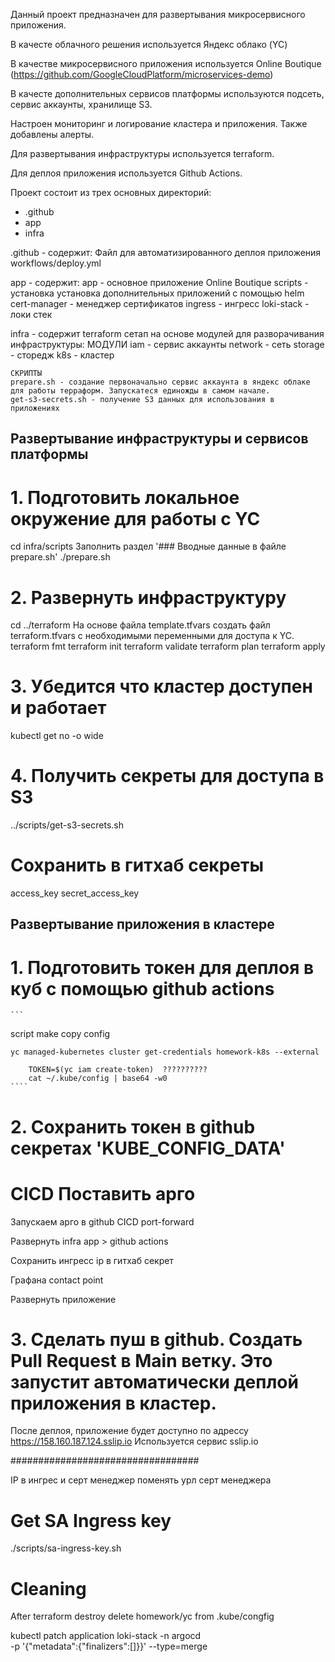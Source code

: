 Данный проект предназначен для развертывания микросервисного приложения.

В качесте облачного решения используется Яндекс облако (YC)

В качестве микросервисного приложения используется Online Boutique (https://github.com/GoogleCloudPlatform/microservices-demo)

В качесте дополнительных сервисов платформы используются подсеть, сервис аккаунты, хранилище S3.

Настроен мониторинг и логирование кластера и приложения. Также добавлены алерты.

Для развертывания инфраструктуры используется terraform.

Для деплоя приложения используется Github Actions.

Проект состоит из трех основных директорий:
- .github
- app
- infra
 
.github - содержит:
    Файл для автоматизированного деплоя приложения workflows/deploy.yml

app - содержит:
    app - основное приложение Online Boutique
    scripts - установка установка дополнительных приложений с помощью helm
    cert-manager - менеджер сертификатов
    ingress - ингресс
    loki-stack - локи стек

infra - содержит terraform сетап на основе модулей для разворачивания инфраструктуры:
    МОДУЛИ
    iam - сервис аккаунты
    network - сеть
    storage - сторедж
    k8s - кластер

    СКРИПТЫ
    prepare.sh - создание первоначально сервис аккаунта в яндекс облаке для работы терраформ. Запускатеся единожды в самом начале.
    get-s3-secrets.sh - получение S3 данных для использования в приложениях

## Развертывание инфраструктуры и сервисов платформы

# 1. Подготовить локальное окружение для работы с YC
cd infra/scripts
Заполнить раздел '### Вводные данные в файле prepare.sh'
./prepare.sh

# 2. Развернуть инфраструктуру
cd ../terraform
На основе файла template.tfvars создать файл terraform.tfvars с необходимыми переменными для доступа к YC.
terraform fmt
terraform init
terraform validate
terraform plan
terraform apply

# 3. Убедится что кластер доступен и работает
kubectl get no -o wide

# 4. Получить секреты для доступа в S3
../scripts/get-s3-secrets.sh

# Сохранить в гитхаб секреты
access_key
secret_access_key

## Развертывание приложения в кластере

# 1. Подготовить токен для деплоя в куб с помощью github actions
    ```

script make copy config


    yc managed-kubernetes cluster get-credentials homework-k8s --external

        TOKEN=$(yc iam create-token)  ??????????
        cat ~/.kube/config | base64 -w0
    ````

# 2. Cохранить токен в github секретах 'KUBE_CONFIG_DATA'

# CICD Поставить арго
Запускаем арго в github CICD
port-forward


 Развернуть infra app > github actions

 Сохранить ингресс ip в гитхаб секрет

 Графана contact point

 Развернуть приложение


# 3. Cделать пуш в github. Создать Pull Request в Main ветку. Это запустит автоматически деплой приложения в кластер.

После деплоя, приложение будет доступно по адрессу https://158.160.187.124.sslip.io
Используется сервис sslip.io


##################################

IP в ингрес и серт менеджер
поменять урл серт менеджера


# Get SA Ingress key
./scripts/sa-ingress-key.sh

# Cleaning
After terraform destroy delete homework/yc from .kube/congfig

kubectl patch application loki-stack -n argocd \
  -p '{"metadata":{"finalizers":[]}}' --type=merge